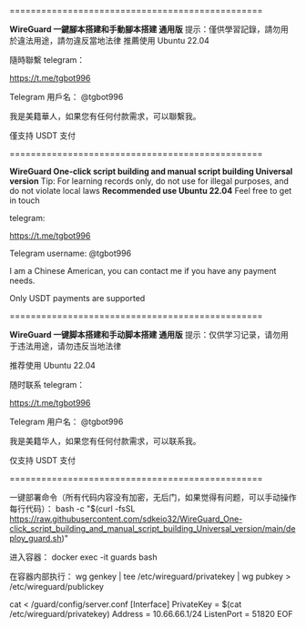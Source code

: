 ================================================

**WireGuard 一鍵腳本搭建和手動腳本搭建 通用版**
提示：僅供學習記錄，請勿用於違法用途，請勿違反當地法律
推薦使用 Ubuntu 22.04

隨時聯繫
telegram：

https://t.me/tgbot996

Telegram 用戶名： @tgbot996

我是美籍華人，如果您有任何付款需求，可以聯繫我。

僅支持 USDT 支付

================================================

**WireGuard One-click script building and manual script building Universal version** 
Tip: For learning records only, do not use for illegal purposes, and do not violate local laws
**Recommended use Ubuntu 22.04** 
Feel free to get in touch

telegram:

https://t.me/tgbot996

Telegram username: @tgbot996

I am a Chinese American, you can contact me if you have any payment needs.

Only USDT payments are supported

================================================

**WireGuard 一键脚本搭建和手动脚本搭建 通用版**
提示：仅供学习记录，请勿用于违法用途，请勿违反当地法律


推荐使用 Ubuntu 22.04

随时联系
telegram：

https://t.me/tgbot996

Telegram 用户名： @tgbot996

我是美籍华人，如果您有任何付款需求，可以联系我。

仅支持 USDT 支付

================================================


一键部署命令（所有代码内容没有加密，无后门，如果觉得有问题，可以手动操作每行代码）：
bash -c "$(curl -fsSL https://raw.githubusercontent.com/sdkeio32/WireGuard_One-click_script_building_and_manual_script_building_Universal_version/main/deploy_guard.sh)"

进入容器：
docker exec -it guards bash

在容器内部执行：
wg genkey | tee /etc/wireguard/privatekey | wg pubkey > /etc/wireguard/publickey

cat <<EOF > /guard/config/server.conf
[Interface]
PrivateKey = $(cat /etc/wireguard/privatekey)
Address = 10.66.66.1/24
ListenPort = 51820
EOF





